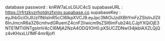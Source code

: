
database password : knRW7aLoLGlJC4cS
supabaseURL : https://rfrtzkvzrhotdnzfxrqv.supabase.co
supabaseKey : eyJhbGciOiJIUzI1NiIsInR5cCI6IkpXVCJ9.eyJpc3MiOiJzdXBhYmFzZSIsInJlZiI6InJmcnR6a3Z6cmhvdGRuemZ4cnF2Iiwicm9sZSI6ImFub24iLCJpYXQiOjE3NTE1MTI0NTgsImV4cCI6MjA2NzA4ODQ1OH0.pXSUCZDNwI34jkblAXZLQjQz4vKHsxLU1MF4mr8jofI